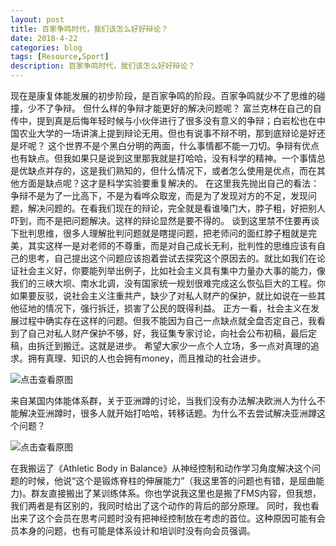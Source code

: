 ```yaml
---
layout: post
title: 百家争鸣时代，我们该怎么好好辩论？
date: 2018-4-22
categories: blog
tags: [Resource,Sport]
description: 百家争鸣时代，我们该怎么好好辩论？
---
```


现在是康复体能发展的初步阶段，是百家争鸣的阶段。百家争鸣就少不了思维的碰撞，少不了争辩。
 但什么样的争辩才能更好的解决问题呢？
 富兰克林在自己的自传中，提到真是后悔年轻时候与小伙伴进行了很多没有意义的争辩；白岩松也在中国农业大学的一场讲演上提到辩论无用。但也有说事不辩不明，那到底辩论是好还是坏呢？
 这个世界不是个黑白分明的两面，什么事情都不能一刀切。争辩有优点也有缺点。但我如果只是说到这里那我就是打哈哈，没有科学的精神。一个事情总是优缺点并存的，这是我们熟知的，但什么情况下，或者怎么使用是优点，而在其他方面是缺点呢？这才是科学实验要重复解决的。
 在这里我先抛出自己的看法：争辩不是为了一比高下，不是为看哗众取宠，而是为了发现对方的不足，发现问题，解决问题的。在看我们现在的辩论，完全就是看谁嗓门大，脖子粗，好把别人吓到，而不是把问题解决。这样的辩论显然是要不得的。
 谈到这里禁不住要再谈下批判思维，很多人理解批判问题就是瞎提问题，把老师问的面红脖子粗就是完美，其实这样一是对老师的不尊重，而是对自己成长无利，批判性的思维应该有自己的思考，自己提出这个问题应该抱着尝试去探究这个原因去的。就比如我们在论证社会主义好，你要能列举出例子，比如社会主义具有集中力量办大事的能力，像我们的三峡大坝、南水北调，没有国家统一规划很难完成这么恢弘巨大的工程。你如果要反驳，说社会主义注重共产，缺少了对私人财产的保护，就比如说在一些其他征地的情况下，强行拆迁，损害了公民的既得利益。
正方一看，社会主义在发展过程中确实存在这样的问题。但我不能因为自己一点缺点就全盘否定自己，我看到了自己对私人财产保护不够，好，我征集专家讨论，向社会公布初稿，最后定稿，由拆迁到搬迁。这就是进步。
 希望大家少一点个人立场，多一点对真理的追求。拥有真理、知识的人也会拥有money，而且推动的社会进步。

![点击查看原图](https://4kou.com/attachment/1804/thread/5_33884_57de48b33e79035.jpg)


来自某国内体能体系群，关于亚洲蹲的讨论，当我们没有办法解决欧洲人为什么不能解决亚洲蹲时，很多人就开始打哈哈，转移话题。为什么不去尝试解决亚洲蹲这个问题？

![点击查看原图](https://4kou.com/attachment/1804/thread/5_33884_570f1d766dbd342.jpg)



在我搬运了《Athletic Body in Balance》从神经控制和动作学习角度解决这个问题的时候，他说“这个是锻炼脊柱的伸展能力”（我这里答的问题也有错，是屈曲能力)。群友直接搬出了某训练体系。你也学说我这里也是搬了FMS内容，但我想，我们两者是有区别的，我同时给出了这个动作的背后的部分原理。
同时，我也看出来了这个会员在思考问题时没有把神经控制放在考虑的首位。这种原因可能有会员本身的问题，也有可能是体系设计和培训时没有向会员强调。